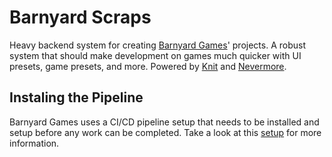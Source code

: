 # Barnyard Scraps
Heavy backend system for creating [Barnyard Games](https://www.roblox.com/groups/11323634/Barnyard-Games#!/about)' projects. A robust system that should make development on games much quicker with UI presets, game presets, and more. Powered by [Knit](https://github.com/Sleitnick/Knit) and [Nevermore](https://github.com/Quenty/NevermoreEngine).

## Instaling the Pipeline
Barnyard Games uses a CI/CD pipeline setup that needs to be installed and setup before any work can be completed. Take a look at this [setup](https://www.youtube.com/watch?v=sEnNjNakXT8) for more information.
